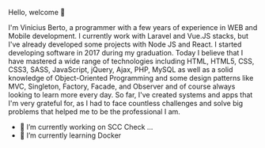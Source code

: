 Hello, welcome 👋

I'm Vinicius Berto, a programmer with a few years of experience in WEB and Mobile development. I currently work with Laravel and Vue.JS stacks, but I've already developed some projects with Node JS and React. I started developing software in 2017 during my graduation. Today I believe that I have mastered a wide range of technologies including HTML, HTML5, CSS, CSS3, SASS, JavaScript, jQuery, Ajax, PHP, MySQL as well as a solid knowledge of Object-Oriented Programming and some design patterns like MVC, Singleton, Factory, Facade, and Observer and of course always looking to learn more every day. So far, I've created systems and apps that I'm very grateful for, as I had to face countless challenges and solve big problems that helped me to be the professional I am.

- 🔭 I’m currently working on SCC Check ...
- 🌱 I’m currently learning Docker

